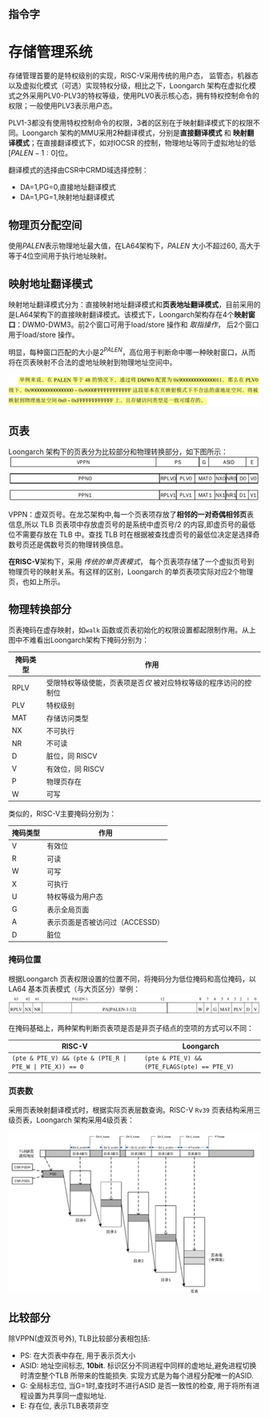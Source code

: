 ## 指令字



# 存储管理系统
存储管理首要的是特权级别的实现，RISC-V采用传统的用户态， 监管态，机器态以及虚拟化模式（可选）实现特权分级，相比之下，Loongarch 架构在虚拟化模式之外采用PLV0-PLV3的特权等级，使用PLV0表示核心态，拥有特权控制命令的权限；一般使用PLV3表示用户态。

PLV1-3都没有使用特权控制命令的权限，3者的区别在于映射翻译模式下的权限不同。Loongarch 架构的MMU采用2种翻译模式，分别是**直接翻译模式** 和 **映射翻译模式**；在直接翻译模式下，如对IOCSR 的控制，物理地址等同于虚拟地址的低$[PALEN-1:0]$位。

翻译模式的选择由CSR中CRMD域选择控制：
- DA=1,PG=0,直接地址翻译模式
- DA=1,PG=1,映射地址翻译模式

## 物理页分配空间
使用$PALEN$表示物理地址最大值，在LA64架构下，$PALEN$ 大小不超过60, 高大于等于4位空间用于执行地址映射。

## 映射地址翻译模式
映射地址翻译模式分为：直接映射地址翻译模式和**页表地址翻译模式**，目前采用的是LA64架构下的直接映射翻译模式。该模式下，Loongarch架构存在4个**映射窗口**：DWM0-DWM3。前2个窗口可用于load/store 操作和 *取指操作*， 后2个窗口用于load/store 操作。

明显，每种窗口匹配的大小是$2^{PALEN}$，高位用于判断命中哪一种映射窗口，从而将在页表映射不合法的虚地址映射到物理地址空间中。

![](assets/Pasted%20image%2020240508170929.png)

## 页表
Loongarch 架构下的页表分为比较部分和物理转换部分，如下图所示：
![](assets/Pasted%20image%2020240508182241.png)

VPPN：虚双页号。在龙芯架构中,每一个页表项存放了**相邻的一对奇偶相邻页**表信息,所以 TLB 页表项中存放虚页号的是系统中虚页号/2 的内容,即虚页号的最低位不需要存放在 TLB 中。查找 TLB 时在根据被查找虚页号的最低位决定是选择奇数号页还是偶数号页的物理转换信息。

**在RISC-V**架构下，采用 *传统的单页表模式*， 每个页表项存储了一个虚拟页号到物理页号的映射关系。有这样的区别，Loongarch 的单页表项实际对应2个物理页，也如上所示。

## 物理转换部分
页表掩码在虚存映射，如`walk` 函数或页表初始化的权限设置都起限制作用。从上图中不难看出Loongarch架构下掩码分别为：

| 掩码类型 | 作用                                 |
| ---- | ---------------------------------- |
| RPLV | 受限特权等级使能，页表项是否*仅* 被对应特权等级的程序访问的控制位 |
| PLV  | 特权级别                               |
| MAT  | 存储访问类型                             |
| NX   | 不可执行                               |
| NR   | 不可读                                |
| D    | 脏位，同 RISCV                         |
| V    | 有效位，同 RISCV                        |
| P    | 物理页存在                              |
| W    | 可写                                 |

类似的，RISC-V主要掩码分别为：

| 掩码类型 | 作用                  |
| ---- | ------------------- |
| V    | 有效位                 |
| R    | 可读                  |
| W    | 可写                  |
| X    | 可执行                 |
| U    | 特权等级为用户态            |
| G    | 表示全局页面              |
| A    | 表示页面是否被访问过（ACCESSD） |
| D    | 脏位                  |
### 掩码位置
根据Loongarch 页表权限设置的位置不同，将掩码分为低位掩码和高位掩码，以LA64 基本页表模式（与大页区分）举例：
![](assets/Pasted%20image%2020240508185358.png)

在掩码基础上，两种架构判断页表项是否是非页子结点的空项的方式可以不同：


| RISC-V                                                    | Loongarch                                    |
| --------------------------------------------------------- | -------------------------------------------- |
| `(pte & PTE_V) && (pte & (PTE_R \| PTE_W \| PTE_X)) == 0` | `(pte & PTE_V) && (PTE_FLAGS(pte) == PTE_V)` |

### 页表数
采用页表映射翻译模式时，根据实际页表层数查询。RISC-V `Rv39` 页表结构采用三级页表，Loongarch 架构采用4级页表：

![](assets/Pasted%20image%2020240508185805.png)

## 比较部分
除VPPN(虚双页号外), TLB比较部分表相包括:
- PS: 在大页表中存在, 用于表示页大小
- ASID: 地址空间标志, **10bit**. 标识区分不同进程中同样的虚地址,避免进程切换时清空整个TLB 所带来的性能损失. 实现方式是为每个进程分配唯一的ASID.
- G: 全局标志位, 当G=1时,查找时不进行ASID 是否一致性的检查, 用于将所有进程设置为共享同一虚拟地址.
- E: 存在位, 表示TLB表项非空

